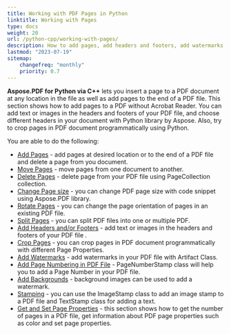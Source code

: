 ```yaml
---
title: Working with PDF Pages in Python
linktitle: Working with Pages
type: docs
weight: 20
url: /python-cpp/working-with-pages/
description: How to add pages, add headers and footers, add watermarks  you can know in this section. Aspose.PDF for Python via C++ explain to you all details on this topic.
lastmod: "2023-07-19"
sitemap:
    changefreq: "monthly"
    priority: 0.7
---
```



**Aspose.PDF for Python via C++** lets you insert a page to a PDF document at any location in the file as well as add pages to the end of a PDF file. This section shows how to add pages to a PDF without Acrobat Reader.
You can add text or images in the headers and footers of your PDF file, and choose different headers in your document with Python library by Aspose.
Also, try to crop pages in PDF document programmatically using Python.

You are able to do the following:

- [Add Pages](/pdf/python-cpp/add-pages/) - add pages at desired location or to the end of a PDF file and delete a page from you document.
- [Move Pages](/pdf/python-cpp/move-pages/) - move pages from one document to another.
- [Delete Pages](/pdf/python-cpp/delete-pages/) - delete page from your PDF file using PageCollection collection.
- [Change Page size](/pdf/python-cpp/change-page-size/) - you can change PDF page size with code snippet using Aspose.PDF library.
- [Rotate Pages](/pdf/python-cpp/rotate-pages/) - you can change the page orientation of pages in an existing PDF file.
- [Split Pages](/pdf/python-cpp/split-document/) - you can split PDF files into one or multiple PDF.
- [Add Headers and/or Footers](/pdf/python-cpp/add-headers-and-footers-of-pdf-file/) - add text or images in the headers and footers of your PDF file .
- [Crop Pages](/pdf/python-cpp/crop-pages/) - you can crop pages in PDF document programmatically with different Page Properties.
- [Add Watermarks](/pdf/python-cpp/add-watermarks/) - add watermarks in your PDF file with Artifact Class.
- [Add Page Numbering in PDF File](/pdf/python-cpp/add-page-number/) - PageNumberStamp class will help you to add a Page Number in your PDF file.
- [Add Backgrounds](/pdf/python-cpp/add-backgrounds/) - background images can be used to add a watermark.
- [Stamping](/pdf/python-cpp/stamping/) - you can use the ImageStamp class to add an image stamp to a PDF file and TextStamp class for adding a text.
- [Get and Set Page Properties](/pdf/python-cpp/get-and-set-page-properties/) - this section shows how to get the number of pages in a PDF file, get information about PDF page properties such as color and set page properties.
